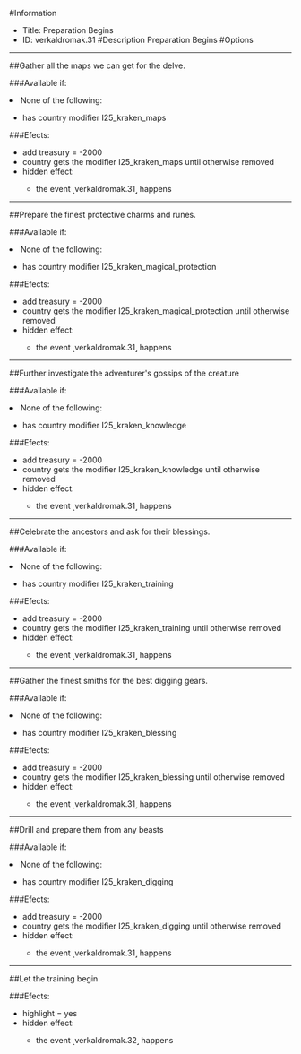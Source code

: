 #Information
 - Title: Preparation Begins
 - ID: verkaldromak.31
#Description
Preparation Begins
#Options

___
##Gather all the maps we can get for the delve.

###Available if:
<li>None of the following:</li><ul><li>has country modifier I25_kraken_maps</li></ul>

###Efects:<ul><li>add treasury = -2000</li><li>country gets the modifier I25_kraken_maps until otherwise removed</li><li>hidden effect:</li><ul><li>the event ˻verkaldromak.31˼ happens</li></ul></ul>

___
##Prepare the finest protective charms and runes.

###Available if:
<li>None of the following:</li><ul><li>has country modifier I25_kraken_magical_protection</li></ul>

###Efects:<ul><li>add treasury = -2000</li><li>country gets the modifier I25_kraken_magical_protection until otherwise removed</li><li>hidden effect:</li><ul><li>the event ˻verkaldromak.31˼ happens</li></ul></ul>

___
##Further investigate the adventurer's gossips of the creature

###Available if:
<li>None of the following:</li><ul><li>has country modifier I25_kraken_knowledge</li></ul>

###Efects:<ul><li>add treasury = -2000</li><li>country gets the modifier I25_kraken_knowledge until otherwise removed</li><li>hidden effect:</li><ul><li>the event ˻verkaldromak.31˼ happens</li></ul></ul>

___
##Celebrate the ancestors and ask for their blessings.

###Available if:
<li>None of the following:</li><ul><li>has country modifier I25_kraken_training</li></ul>

###Efects:<ul><li>add treasury = -2000</li><li>country gets the modifier I25_kraken_training until otherwise removed</li><li>hidden effect:</li><ul><li>the event ˻verkaldromak.31˼ happens</li></ul></ul>

___
##Gather the finest smiths for the best digging gears.

###Available if:
<li>None of the following:</li><ul><li>has country modifier I25_kraken_blessing</li></ul>

###Efects:<ul><li>add treasury = -2000</li><li>country gets the modifier I25_kraken_blessing until otherwise removed</li><li>hidden effect:</li><ul><li>the event ˻verkaldromak.31˼ happens</li></ul></ul>

___
##Drill and prepare them from any beasts

###Available if:
<li>None of the following:</li><ul><li>has country modifier I25_kraken_digging</li></ul>

###Efects:<ul><li>add treasury = -2000</li><li>country gets the modifier I25_kraken_digging until otherwise removed</li><li>hidden effect:</li><ul><li>the event ˻verkaldromak.31˼ happens</li></ul></ul>

___
##Let the training begin

###Efects:<ul><li>highlight = yes</li><li>hidden effect:</li><ul><li>the event ˻verkaldromak.32˼ happens</li></ul></ul>

